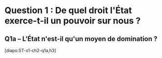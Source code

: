 # Question 1 : De quel droit l'État exerce-t-il un pouvoir sur nous ?

## Q1a – L’État n'est-il qu'un moyen de domination ?

[diapo:ST-s1-ch2-q1a,h3]